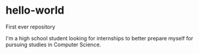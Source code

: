 # hello-world

First ever repository

I'm a high school student looking for internships to better prepare myself for pursuing studies in Computer Science.
